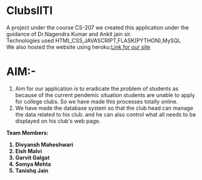 # ClubsIITI
A project under the course CS-207
we created this application under the guidance of Dr.Nagendra Kumar and Ankit jain sir.<br>
Technologies used HTML,CSS,JAVASCRIPT,FLASK(PYTHON),MySQL<br>
We also hosted the website using heroku:<a href="https://clubs-iiti.herokuapp.com/">Link for our site</a>
# AIM:-
<ol>
	<li>Aim for our application is to eradicate the problem of students as because of the current pendemic situation   students are unable to apply for college clubs.
		So we have made this processes totally online.</li>
      <li>We have made the database system so that the club head can manage the data related to his club.
	      and he can also control  what all needs to be displayed on his club's web page.</li>
</ol>
<b>Team Members:<ol>
	<li>Divyansh Maheshwari</li>
	<li>Eish Malvi</li>
	<li>Garvit Galgat</li>
	<li>Somya Mehta </li>
	<li>Tanishq Jain</li>
	</ol>
</b>
